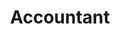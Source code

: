 ---
layout: staff
name: Shanthally Alboro
title: "Accountant"
bio_html: "Lorem ipsum dolor sit amet, consectetur adipisicing elit. Vero sed ducimus quae fugit magni voluptatibus nesciunt ipsum, vel cupiditate repudiandae cum necessitatibus mollitia commodi eum eos deleniti eius delectus aliquam"
email: example@mail.com
linkedin: https://www.linkedin.com/
profile_image: /uploads/shanthally-alboro.jpg
---